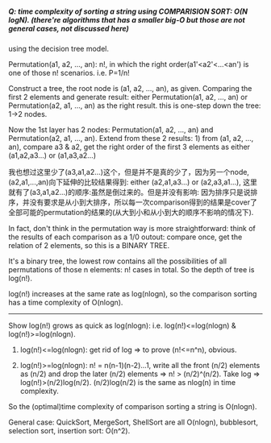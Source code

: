 ##### Q: time complexity of sorting a string using COMPARISION SORT: O(N logN). (there're algorithms that has a smaller big-O but those are not general cases, not discussed here)

using the decision tree model.

Permutation(a1, a2, ..., an): n!, in which the right order(a1'<a2'<...<an') is one of those n! scenarios. i.e. P=1/n!

Construct a tree, the root node is (a1, a2, ..., an), as given. Comparing the first 2 elements and generate result: either Permutation(a1, a2, ..., an) or Permutation(a2, a1, ..., an) as the right result. this is one-step down the tree: 1->2 nodes.

Now the 1st layer has 2 nodes: Permutation(a1, a2, ..., an) and Permutation(a2, a1, ..., an). Extend from these 2 results: 1) from (a1, a2, ..., an), compare a3 & a2, get the right order of the first 3 elements as either (a1,a2,a3...) or (a1,a3,a2...)

我也想过这里少了(a3,a1,a2...)这个，但是并不是真的少了，因为另一个node,(a2,a1,...,an)向下延伸的比较结果得到: either (a2,a1,a3...) or (a2,a3,a1...), 这里就有了(a3,a1,a2...)的顺序:虽然是倒过来的。但是并没有影响: 因为排序只是说排序，并没有要求是从小到大排序，所以每一次comparison得到的结果是cover了全部可能的permutation的结果的(从大到小和从小到大的顺序不影响的情况下).

In fact, don't think in the permutation way is more straightforward: think of the results of each comparison as a 1/0 outout: compare once, get the relation of 2 elements, so this is a BINARY TREE. 

It's a binary tree, the lowest row contains all the possibilities of all permutations of those n elements: n! cases in total. So the depth of tree is log(n!).  

log(n!) increases at the same rate as log(nlogn), so the comparison sorting has a time complexity of O(nlogn).

---------
Show log(n!) grows as quick as log(nlogn): i.e. log(n!)<=log(nlogn) & log(n!)>=log(nlogn).

1. log(n!)<=log(nlogn): get rid of log => to prove (n!<=n^n), obvious.

2. log(n!)>=log(nlogn): n! = n(n-1)(n-2)...1, write all the front (n/2) elements as (n/2) and drop the later (n/2) elements => n! > (n/2)^(n/2). Take log => log(n!)>(n/2)log(n/2).  (n/2)log(n/2) is the same as nlog(n) in time complexity.

So the (optimal)time complexity of comparison sorting a string is O(nlogn). 

General case: QuickSort, MergeSort, ShellSort are all O(nlogn), bubblesort, selection sort, insertion sort: O(n^2).